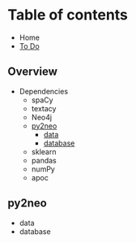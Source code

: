 # Table of contents

* Home
* [To Do](to-do.md)

## Overview

* Dependencies
  * spaCy
  * textacy
  * Neo4j
  * [py2neo](overview/dependencies/py2neo/README.md)
    * [data](overview/dependencies/py2neo/classes.md)
    * [database](overview/dependencies/py2neo/database.md)
  * sklearn
  * pandas
  * numPy
  * apoc

## py2neo

* data
* database

